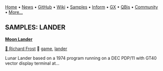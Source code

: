 [Home](https://qb64.com) • [News](../news.md) • [GitHub](https://github.com/QB64Official/qb64) • [Wiki](https://github.com/QB64Official/qb64/wiki) • [Samples](../samples.md) • [Inform](../inform.md) • [GX](../gx.md) • [QBjs](../qbjs.md) • [Community](../community.md) • [More...](../more.md)

## SAMPLES: LANDER

**[Moon Lander](moon-lander/index.md)**

[🐝 Richard Frost](richard-frost.md) 🔗 [game](game.md), [lander](lander.md)

Lunar Lander based on a 1974 program running on a DEC PDP/11 with GT40 vector display terminal at...
